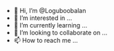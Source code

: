 - 👋 Hi, I’m @Loguboobalan
- 👀 I’m interested in ...
- 🌱 I’m currently learning ...
- 💞️ I’m looking to collaborate on ...
- 📫 How to reach me ...

<!---
Loguboobalan/Loguboobalan is a ✨ special ✨ repository because its `README.md` (this file) appears on your GitHub profile.
You can click the Preview link to take a look at your changes.
--->
